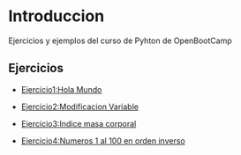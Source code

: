 # Introduccion

Ejercicios y ejemplos del curso de Pyhton de OpenBootCamp

## Ejercicios

* [Ejercicio1:Hola Mundo](./Exercises/Ejercicio1.py)

* [Ejercicio2:Modificacion Variable](./Exercises/Ejercicio2.py)

* [Ejercicio3:Indice masa corporal](./Exercises/Ejercicio3.py)

* [Ejercicio4:Numeros 1 al 100 en orden inverso](./Exercises/Ejercicio4.py)